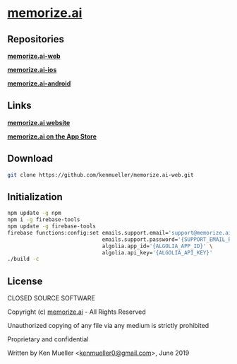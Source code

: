 # **[memorize.ai](https://memorize.ai)**

## **Repositories**

**[memorize.ai-web](https://github.com/kenmueller/memorize.ai-web)**

**[memorize.ai-ios](https://github.com/kenmueller/memorize.ai-ios)**

**[memorize.ai-android](https://github.com/kenmueller/memorize.ai-android)**

## **Links**

**[memorize.ai website](https://memorize.ai)**

**[memorize.ai on the App Store](https://apps.apple.com/us/app/memorize-ai/id1462251805?ls=1)**

## **Download**

```bash
git clone https://github.com/kenmueller/memorize.ai-web.git
```

## **Initialization**

```bash
npm update -g npm
npm i -g firebase-tools
npm update -g firebase-tools
firebase functions:config:set emails.support.email='support@memorize.ai' \
							  emails.support.password='{SUPPORT_EMAIL_PASSWORD}' \
							  algolia.app_id='{ALGOLIA_APP_ID}' \
							  algolia.api_key='{ALGOLIA_API_KEY}'
./build -c
```

## **License**

CLOSED SOURCE SOFTWARE

Copyright (c) [memorize.ai](https://memorize.ai) - All Rights Reserved

Unauthorized copying of any file via any medium is strictly prohibited

Proprietary and confidential

Written by Ken Mueller <[kenmueller0@gmail.com](mailto:kenmueller0@gmail.com)>, June 2019